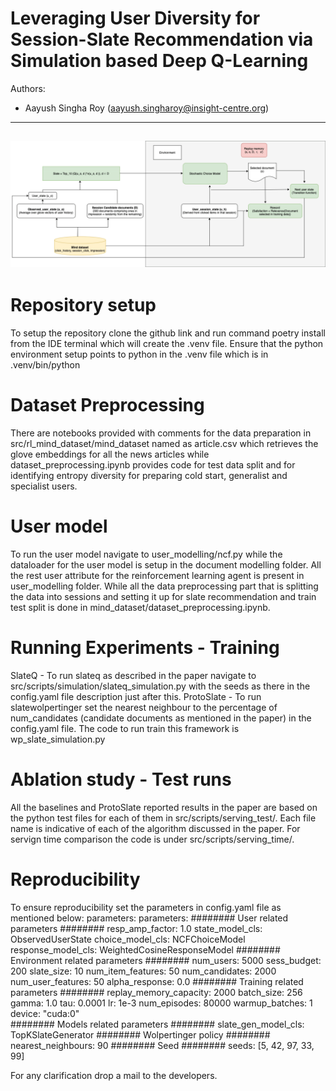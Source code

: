 # Leveraging User Diversity for Session-Slate Recommendation via Simulation based Deep Q-Learning
Authors: 
- Aayush Singha Roy (aayush.singharoy@insight-centre.org) 
---
![Alt text](news.png)
--- 

# Repository setup
To setup the repository clone the github link and run command poetry install from the IDE terminal which will create the .venv file. Ensure that the python environment setup points to python in the .venv file which is in .venv/bin/python

# Dataset Preprocessing
There are notebooks provided with comments for the data preparation in src/rl_mind_dataset/mind_dataset named as article.csv which retrieves the glove embeddings for all the news articles while dataset_preprocessing.ipynb provides code for test data split and for identifying entropy diversity for preparing cold start, generalist and specialist users. 

# User model
To run the user model navigate to user_modelling/ncf.py while the dataloader for the user model is setup in the document modelling folder. All the rest user attribute for the reinforcement learning agent is present in user_modelling folder. While all the data preprocessing part that is splitting the data into sessions and setting it up for slate recommendation and train test split is done in mind_dataset/dataset_preprocessing.ipynb. 

# Running Experiments - Training
SlateQ -  To run slateq as described in the paper navigate to src/scripts/simulation/slateq_simulation.py with the seeds as there in the config.yaml file description just after this.
ProtoSlate - To run slatewolpertinger set the nearest neighbour to the percentage of num_candidates (candidate documents as mentioned in the paper) in the config.yaml file. The code to run train this framework is wp_slate_simulation.py

# Ablation study - Test runs
All the baselines and ProtoSlate reported results in the paper are based on the python test files for each of them in src/scripts/serving_test/. Each file name is indicative of each of the algorithm discussed in the paper. For servign time comparison the code is under src/scripts/serving_time/.

# Reproducibility
To ensure reproducibility set the parameters in config.yaml file as mentioned below:
parameters:
parameters:
  ######## User related parameters ########
  resp_amp_factor: 1.0
  state_model_cls: ObservedUserState
  choice_model_cls: NCFChoiceModel
  response_model_cls: WeightedCosineResponseModel
  ######## Environment related parameters ########
  num_users: 5000
  sess_budget: 200
  slate_size: 10
  num_item_features: 50
  num_candidates: 2000
  num_user_features: 50
  alpha_response: 0.0
  ######## Training related parameters ########
  replay_memory_capacity: 2000
  batch_size: 256
  gamma: 1.0
  tau: 0.0001
  lr: 1e-3
  num_episodes: 80000
  warmup_batches: 1
  device: "cuda:0"  
  ######## Models related parameters ########
  slate_gen_model_cls: TopKSlateGenerator
  ######## Wolpertinger policy ########
  nearest_neighbours: 90
  ######## Seed ########
  seeds: [5, 42, 97, 33, 99]

   For any clarification drop a mail to the developers.